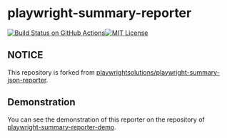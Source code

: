 # playwright-summary-reporter

[![Build Status on GitHub Actions](https://github.com/aYukiYoshida/playwright-summary-reporter/actions/workflows/build.yml/badge.svg)](BUILD)[![MIT License](http://img.shields.io/badge/license-MIT-blue.svg?style=flat)](LICENSE)

## NOTICE

This repository is forked from [playwrightsolutions/playwright-summary-json-reporter](https://github.com/playwrightsolutions/playwright-json-summary-reporter).

## Demonstration

You can see the demonstration of this reporter on the repository of [playwright-summary-reporter-demo](https://github.com/aYukiYoshida/playwright-summary-reporter-demo).
